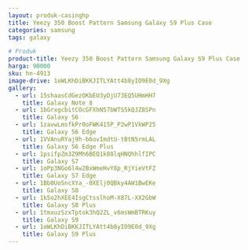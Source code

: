 ```yaml
---
layout: produk-casinghp
title: Yeezy 350 Boost Pattern Samsung Galaxy S9 Plus Case
categories: samsung
tags: galaxy

# Produk
product-title: Yeezy 350 Boost Pattern Samsung Galaxy S9 Plus Case
harga: 90000
sku: hn-4913
image-drive: 1oWLKhDiBKKJITLYAtt4b8yIO9E0d_9Xg
gallery:
  - url: 15shaasCdGezOKbEU3yDjU73EQ5UHmHH7
    title: Galaxy Note 8
  - url: 1bGrxgcbitCOcGFXhN57bWTS5kQJZ8SPn
    title: Galaxy S6
  - url: 1zavwLmsfkPr0oFWK415P_P2wP1VkWP25
    title: Galaxy S6 Edge
  - url: 1VVAnuRYaj9h-b6ovImdtU-tBtN5rmLAL
    title: Galaxy S6 Edge Plus
  - url: 1psifpZm3Z9Mh6BEQ1k88lqHNQhhlfIPC
    title: Galaxy S7
  - url: 1oPp3NGo6l4w2BxWmeHvY8p_RjYieVtFZ
    title: Galaxy S7 Edge
  - url: 1Bb0UoSncXYa_-0XElj0QBky4AW1BwEKe
    title: Galaxy S8
  - url: 1k5o2hXEE4IsgCtsslhoM-X87L-XX2GbW
    title: Galaxy S8 Plus
  - url: 1tmxuzSzxTptok3hQ2ZL_v6msWmBTRKuy
    title: Galaxy S9
  - url: 1oWLKhDiBKKJITLYAtt4b8yIO9E0d_9Xg
    title: Galaxy S9 Plus
---
```

